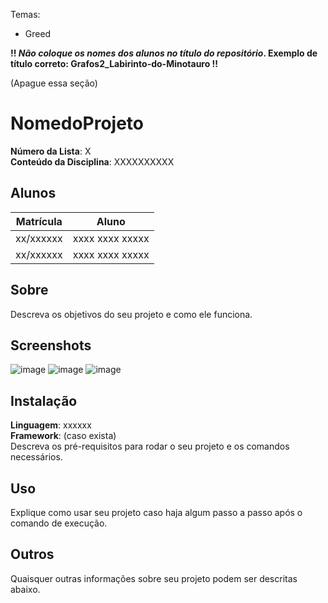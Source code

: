 Temas:
 - Greed

 **!! *Não coloque os nomes dos alunos no título do repositório*. Exemplo de título correto: Grafos2_Labirinto-do-Minotauro !!**
 
 (Apague essa seção)

# NomedoProjeto

**Número da Lista**: X<br>
**Conteúdo da Disciplina**: XXXXXXXXXX<br>

## Alunos
|Matrícula | Aluno |
| -- | -- |
| xx/xxxxxx  |  xxxx xxxx xxxxx |
| xx/xxxxxx  |  xxxx xxxx xxxxx |

## Sobre 
Descreva os objetivos do seu projeto e como ele funciona. 

## Screenshots
![image](https://github.com/projeto-de-algoritmos/Greed_HuffTree-Explorer/assets/57445188/9e25e980-1de2-49ed-9b8e-275257d1c40d)
![image](https://github.com/projeto-de-algoritmos/Greed_HuffTree-Explorer/assets/57445188/828b2012-bda1-4138-ace0-a0f0725a7803)
![image](https://github.com/projeto-de-algoritmos/Greed_HuffTree-Explorer/assets/57445188/bb4c0536-9740-4979-a0ae-7773fc10a1e3)


## Instalação 
**Linguagem**: xxxxxx<br>
**Framework**: (caso exista)<br>
Descreva os pré-requisitos para rodar o seu projeto e os comandos necessários.

## Uso 
Explique como usar seu projeto caso haja algum passo a passo após o comando de execução.

## Outros 
Quaisquer outras informações sobre seu projeto podem ser descritas abaixo.




